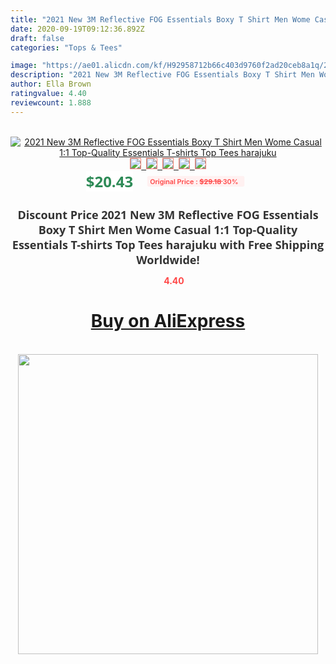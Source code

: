 ```yaml
---
title: "2021 New 3M Reflective FOG Essentials Boxy T Shirt Men Wome Casual 1:1 Top-Quality Essentials T-shirts Top Tees harajuku"
date: 2020-09-19T09:12:36.892Z
draft: false
categories: "Tops & Tees"

image: "https://ae01.alicdn.com/kf/H92958712b66c403d9760f2ad20ceb8a1q/2021-New-3M-Reflective-FOG-Essentials-Boxy-T-Shirt-Men-Wome-Casual-1-1-Top-Quality.jpg"
description: "2021 New 3M Reflective FOG Essentials Boxy T Shirt Men Wome Casual 1:1 Top-Quality Essentials T-shirts Top Tees harajuku"
author: Ella Brown
ratingvalue: 4.40
reviewcount: 1.888
---
```

<br>
<div style="text-align: center;">
<a href="https://s.click.aliexpress.com/e/_A0iPz3" target="_blank" rel="nofollow noopener noreferrer"><img alt="2021 New 3M Reflective FOG Essentials Boxy T Shirt Men Wome Casual 1:1 Top-Quality Essentials T-shirts Top Tees harajuku" class="magnifier-image" src="https://ae01.alicdn.com/kf/H92958712b66c403d9760f2ad20ceb8a1q/2021-New-3M-Reflective-FOG-Essentials-Boxy-T-Shirt-Men-Wome-Casual-1-1-Top-Quality.jpg_640x640.jpg">
<br>
<img style="border:1px solid salmon" src="https://ae01.alicdn.com/kf/H92958712b66c403d9760f2ad20ceb8a1q/2021-New-3M-Reflective-FOG-Essentials-Boxy-T-Shirt-Men-Wome-Casual-1-1-Top-Quality.jpg_120x120.jpg">&nbsp;&nbsp;<img style="border:1px solid salmon" src="https://ae01.alicdn.com/kf/Hb041db91ed1e46cfad65b26399ff291f6/2021-New-3M-Reflective-FOG-Essentials-Boxy-T-Shirt-Men-Wome-Casual-1-1-Top-Quality.jpg_120x120.jpg">&nbsp;&nbsp;<img style="border:1px solid salmon" src="https://ae01.alicdn.com/kf/Hcff14f71509b4ee9a2daddc9dd30d0bet/2021-New-3M-Reflective-FOG-Essentials-Boxy-T-Shirt-Men-Wome-Casual-1-1-Top-Quality.jpg_120x120.jpg">&nbsp;&nbsp;<img style="border:1px solid salmon" src="https://ae01.alicdn.com/kf/H9915e84849ab48d6a9f988fd5db1edeab/2021-New-3M-Reflective-FOG-Essentials-Boxy-T-Shirt-Men-Wome-Casual-1-1-Top-Quality.jpg_120x120.jpg">&nbsp;&nbsp;<img style="border:1px solid salmon" src="https://ae01.alicdn.com/kf/Hab7e43bf0ceb4800bffef7cd7efbc456p/2021-New-3M-Reflective-FOG-Essentials-Boxy-T-Shirt-Men-Wome-Casual-1-1-Top-Quality.jpg_120x120.jpg"></a></div><br0>
<div style="text-align: center;"><span style="background-color: white; border: 0px; box-sizing: border-box; color: seagreen; display: inline-block; font-family: &quot;open sans&quot; , &quot;arial&quot; , &quot;helvetica&quot; , sans-serif , &quot;heiti&quot;; font-size: 24px; font-stretch: inherit; font-weight: 700; line-height: inherit; margin: 0px 10px 0px 0px; padding: 0px; vertical-align: middle;">$20.43 </span>
<span style="background: rgb(255 , 241 , 241); border-radius: 3px; border: 0px; box-sizing: border-box; color: #ff4747; display: inline-block; font-family: inherit; font-size: 12px; font-stretch: inherit; font-style: inherit; font-variant: inherit; font-weight: 600; line-height: inherit; margin: 0px; padding: 2px 5px; transform: scale(0.9); vertical-align: middle;">Original Price : <b style="text-decoration: line-through;">$29.18 </b> 30%&nbsp;&nbsp;</span></div>
<h1 style="color: #333333; display: inline-block; font-family: &quot;open sans&quot; , &quot;arial&quot; , &quot;helvetica&quot; , sans-serif , &quot;heiti&quot;; font-size: 18px; font-stretch: inherit; font-weight: 700; text-align: center;">Discount Price 2021 New 3M Reflective FOG Essentials Boxy T Shirt Men Wome Casual 1:1 Top-Quality Essentials T-shirts Top Tees harajuku with Free Shipping Worldwide!</h1>
<div style="color: #ff4747; text-align: center;">
<img src="https://4.bp.blogspot.com/-M0ZcTcb-5uY/XleCXlxnR4I/AAAAAAAAAEc/OrjgMkXV1oMQFaCRZj5HQwOCBcu3w1FegCPcBGAYYCw/s1600/star.png" style="height: 15px;">&nbsp;<b>4.40</b></div>
<div class="button_cont" align="center"><a class="buynow_a" href="https://s.click.aliexpress.com/e/_A0iPz3" target="_blank" rel="nofollow noopener noreferrer"><H1>Buy on AliExpress</H1></a></div><br>
<div class="separator" style="clear: both; text-align: center;">
<img src="https://lh3.googleusercontent.com/-pTy5HemUv9M/XlePHvY0dAI/AAAAAAAAAE4/0nX5iRUoIWY8eMW9Dpxeirr157OZliDIgCLcBGAsYHQ/s1600/badge.gif" width="480">
</div>
